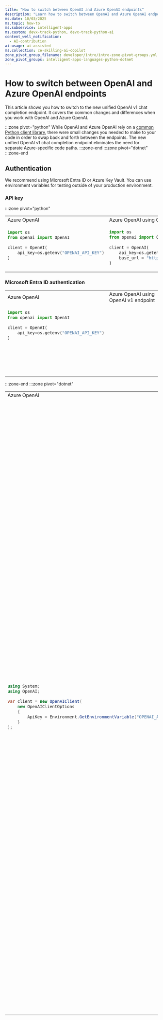 ```yaml
---
title: "How to switch between OpenAI and Azure OpenAI endpoints"
description: "Learn how to switch between OpenAI and Azure OpenAI endpoints in your application."
ms.date: 10/03/2025
ms.topic: how-to 
ms.subservice: intelligent-apps
ms.custom: devx-track-python, devx-track-python-ai
content_well_notification: 
  - AI-contribution
ai-usage: ai-assisted
ms.collection: ce-skilling-ai-copilot
zone_pivot_group_filename: developer/intro/intro-zone-pivot-groups.yml
zone_pivot_groups: intelligent-apps-languages-python-dotnet
---
```

# How to switch between OpenAI and Azure OpenAI endpoints

This article shows you how to switch to the new unified OpenAI v1 chat completion endpoint. It covers the common changes and differences when you work with OpenAI and Azure OpenAI.

:::zone pivot="python"
While OpenAI and Azure OpenAI rely on a [common Python client library](https://github.com/openai/openai-python), there were small changes you needed to make to your code in order to swap back and forth between the endpoints. The new unified OpenAI v1 chat completion endpoint eliminates the need for separate Azure-specific code paths.
:::zone-end
:::zone pivot="dotnet"
:::zone-end

## Authentication

We recommend using Microsoft Entra ID or Azure Key Vault. You can use environment variables for testing outside of your production environment.

### API key
:::zone pivot="python"
<table>
<tr>
<td> Azure OpenAI </td> <td> Azure OpenAI using OpenAI v1 endpoint</td>
</tr>
<tr>
<td>

```python
import os
from openai import OpenAI

client = OpenAI(
    api_key=os.getenv("OPENAI_API_KEY")
)



```

</td>
<td>

```python
import os
from openai import OpenAI
    
client = OpenAI(
    api_key=os.getenv("AZURE_OPENAI_API_KEY"),  
    base_url = "https://YOUR-RESOURCE-NAME.openai.azure.com/openai/v1/"
)
```

</td>
</tr>
</table>

<a name='azure-active-directory-authentication'></a>

### Microsoft Entra ID authentication

<table>
<tr>
<td> Azure OpenAI </td> <td> Azure OpenAI using OpenAI v1 endpoint</td>
</tr>
<tr>
<td>

```python
import os
from openai import OpenAI

client = OpenAI(
    api_key=os.getenv("OPENAI_API_KEY")
)








```

</td>
<td>

</td>
</tr>
</table>

:::zone-end
:::zone pivot="dotnet"
<table>
<tr>
<td> Azure OpenAI </td> <td> Azure OpenAI using OpenAI v1 endpoint</td>
</tr>
<tr>
<td>

```csharp
using System;
using OpenAI;

var client = new OpenAIClient(
    new OpenAIClientOptions
    {
        ApiKey = Environment.GetEnvironmentVariable("OPENAI_API_KEY")
    }
);

```

</td>
<td>

```csharp
using System;
using OpenAI;

var client = new OpenAIClient(
    new OpenAIClientOptions
    {
        ApiKey = Environment.GetEnvironmentVariable("AZURE_OPENAI_API_KEY"),
        BaseUri = new Uri("https://YOUR-RESOURCE-NAME.openai.azure.com/openai/v1/")
    }
);

```
<a name='azure-active-directory-authentication'></a>

### Microsoft Entra ID authentication

<table>
<tr>
<td> AzureOpenAI </td> <td> Azure OpenAI usingOpenAI v1 endpoint</td>
</tr>
<tr>
<td>

```csharp
using System;
using OpenAI;

var client = new OpenAIClient(
    new OpenAIClientOptions
    {
        ApiKey = Environment.GetEnvironmentVariable("OPENAI_API_KEY")
    }
);

```
</td>
<td>

```csharp
using System;
using Azure.Identity;
using OpenAI;

var credential = new DefaultAzureCredential();

var client = new OpenAIClient(
    new OpenAIClientOptions
    {
        Credential = credential,
        BaseUri = new Uri("https://YOUR-RESOURCE-NAME.openai.azure.com/openai/v1/")
    }
);

```
</td>
</tr>
</table>

:::zone-end

## Keyword argument for model

OpenAI uses the `model` keyword argument to specify what model to use. Azure OpenAI has the concept of unique model [deployments](create-resource.md?pivots=web-portal#deploy-a-model). When you use Azure OpenAI, `model` should refer to the underlying deployment name you chose when you deployed the model.

      > [!IMPORTANT]
      > When you access the model via the API in Azure OpenAI, you need to refer to the deployment name rather than the underlying model name in API calls, which is one of the [key differences](../how-to/switching-endpoints.yml) between OpenAI and Azure OpenAI. OpenAI only requires the model name. Azure OpenAI always requires deployment name, even when using the model parameter. In our docs, we often have examples where deployment names are represented as identical to model names to help indicate which model works with a particular API endpoint. Ultimately your deployment names can follow whatever naming convention is best for your use case.

:::zone pivot="python"
<table>
    <tr>
    <td> OpenAI </td> <td> Azure OpenAI </td>
    </tr>
    <tr>
    <td>

    ```python
    response = client.responses.create(   
        model="gpt-4.1-nano", # Replace with your model deployment name 
        input="This is a test."
    )

    chat_completion = client.chat.completions.create(
        model="gpt-4o",
        messages="<messages>"
    )

    embedding = client.embeddings.create(
        model="text-embedding-3-large",
        input="<input>"
    )
    ```

    </td>
    <td>

    ```python
    response = client.responses.create(   
        model="gpt-4.1-nano", # Replace with your model deployment name 
        input="This is a test."
    )

    chat_completion = client.chat.completions.create(
        model="gpt-4o", # model = "deployment_name".
        messages="<messages>"
    )

    embedding = client.embeddings.create(
        model="text-embedding-3-large", # model = "deployment_name".
        input="<input>"
    )
    ```

    </td>
    </tr>
    </table>
:::zone-end
:::zone pivot="dotnet"
:::zone-end

## Azure OpenAI embeddings multiple input support

OpenAI and Azure OpenAI currently support input arrays up to 2,048 input items for `text-embedding-ada-002`. Both require the max input token limit per API request to remain under 8,191 for this model.

:::zone pivot="python"
<table>
<tr>
<td> OpenAI </td> <td> Azure OpenAI </td>
</tr>
<tr>
<td>

```python
inputs = ["A", "B", "C"] 

embedding = client.embeddings.create(
    input=inputs,
    model="text-embedding-3-large"
)


```

</td>
<td>

```python
inputs = ["A", "B", "C"] #max array size=2048

embedding = client.embeddings.create(
    input=inputs,
    model="text-embedding-3-large" # This must match the custom deployment name you chose for your model.
    # engine="text-embedding-ada-002"
)

```

</td>
</tr>
</table>
:::zone-end
:::zone pivot="dotnet"
:::zone-end
